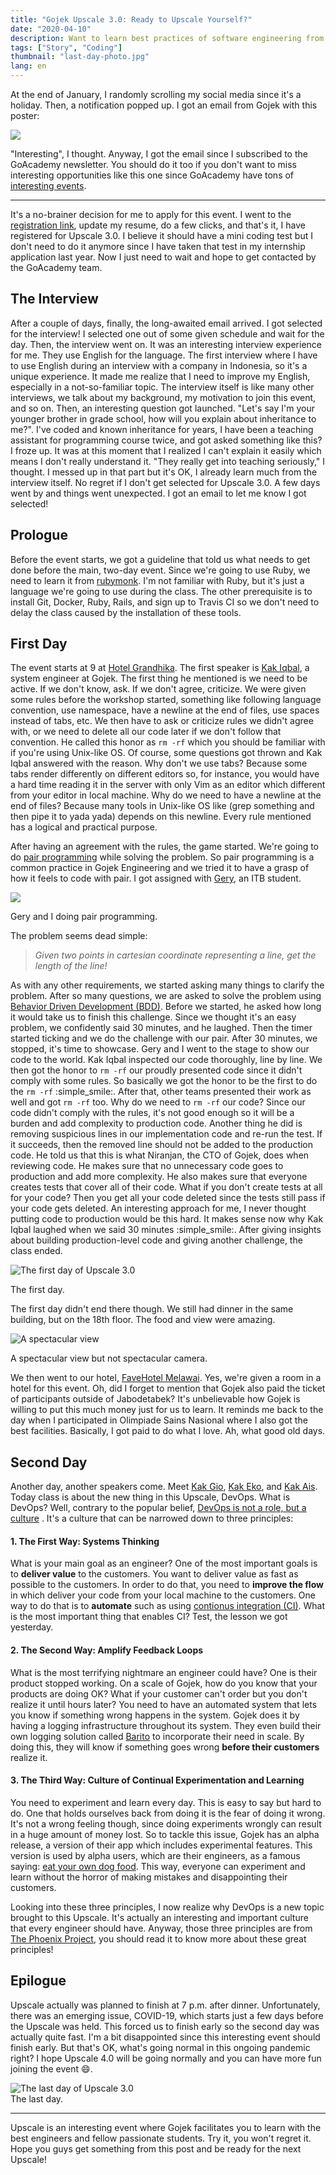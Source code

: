 ```yaml
---
title: "Gojek Upscale 3.0: Ready to Upscale Yourself?"
date: "2020-04-10"
description: Want to learn best practices of software engineering from experts in the industry? Gojek Upscale is for you. Find out what will you get by joining this great event.
tags: ["Story", "Coding"]
thumbnail: "last-day-photo.jpg"
lang: en
---
```


At the end of January, I randomly scrolling my social media since it's a holiday. Then, a notification popped up. I got an email from Gojek with this poster:

<div class="img-500">
  <img src="poster.png" />
</div>

"Interesting", I thought. Anyway, I got the email since I subscribed to the GoAcademy newsletter. You should do it too if you don't want to miss interesting opportunities like this one since GoAcademy have tons of [interesting events](https://www.gojek.com/go-academy/).

<hr class="section-divider" />

It's a no-brainer decision for me to apply for this event. I went to the [registration link](https://www.kalibrr.com/c/go-jek-indonesia/jobs/148763/upscale-3-0-calling-for-tech-student), update my resume, do a few clicks, and that's it, I have registered for Upscale 3.0. I believe it should have a mini coding test but I don't need to do it anymore since I have taken that test in my internship application last year. Now I just need to wait and hope to get contacted by the GoAcademy team.

## The Interview

After a couple of days, finally, the long-awaited email arrived. I got selected for the interview! I selected one out of some given schedule and wait for the day. Then, the interview went on. It was an interesting interview experience for me. They use English for the language. The first interview where I have to use English during an interview with a company in Indonesia, so it's a unique experience. It made me realize that I need to improve my English, especially in a not-so-familiar topic. The interview itself is like many other interviews, we talk about my background, my motivation to join this event, and so on. Then, an interesting question got launched. "Let's say I'm your younger brother in grade school, how will you explain about inheritance to me?". I've coded and known inheritance for years, I have been a teaching assistant for programming course twice, and got asked something like this? I froze up. It was at this moment that I realized I can't explain it easily which means I don't really understand it. "They really get into teaching seriously," I thought. I messed up in that part but it's OK, I already learn much from the interview itself. No regret if I don't get selected for Upscale 3.0. A few days went by and things went unexpected. I got an email to let me know I got selected!

## Prologue

Before the event starts, we got a guideline that told us what needs to get done before the main, two-day event. Since we're going to use Ruby, we need to learn it from [rubymonk](https://rubymonk.com/). I'm not familiar with Ruby, but it's just a language we're going to use during the class. The other prerequisite is to install Git, Docker, Ruby, Rails, and sign up to Travis CI so we don't need to delay the class caused by the installation of these tools.

## First Day

The event starts at 9 at [Hotel Grandhika](https://grandhika-hotel.com/). The first speaker is [Kak Iqbal](https://www.linkedin.com/in/iqbal-farabi-02756923/), a system engineer at Gojek. The first thing he mentioned is we need to be active. If we don't know, ask. If we don't agree, criticize. We were given some rules before the workshop started, something like following language convention, use namespace, have a newline at the end of files, use spaces instead of tabs, etc. We then have to ask or criticize rules we didn't agree with, or we need to delete all our code later if we don't follow that convention. He called this honor as `rm -rf` which you should be familiar with if you're using Unix-like OS. Of course, some questions got thrown and Kak Iqbal answered with the reason. Why don't we use tabs? Because some tabs render differently on different editors so, for instance, you would have a hard time reading it in the server with only Vim as an editor which different from your editor in local machine. Why do we need to have a newline at the end of files? Because many tools in Unix-like OS like (grep something and then pipe it to yada yada) depends on this newline. Every rule mentioned has a logical and practical purpose.

After having an agreement with the rules, the game started. We're going to do [pair programming](https://en.wikipedia.org/wiki/Pair_programming) while solving the problem. So pair programming is a common practice in Gojek Engineering and we tried it to have a grasp of how it feels to code with pair. I got assigned with [Gery](https://www.linkedin.com/in/gery-w-47bb86102/), an ITB student.

![](gery-and-I.jpg)

<figcaption class="img-caption">Gery and I doing pair programming.</figcaption>

The problem seems dead simple:

<blockquote>
<i>Given two points in cartesian coordinate representing a line, get the length of the line!</i>
</blockquote>

As with any other requirements, we started asking many things to clarify the problem. After so many questions, we are asked to solve the problem using [Behavior Driven Development (BDD)](https://en.wikipedia.org/wiki/Behavior-driven_development). Before we started, he asked how long it would take us to finish this challenge. Since we thought it's an easy problem, we confidently said 30 minutes, and he laughed. Then the timer started ticking and we do the challenge with our pair. After 30 minutes, we stopped, it's time to showcase. Gery and I went to the stage to show our code to the world. Kak Iqbal inspected our code thoroughly, line by line. We then got the honor to `rm -rf` our proudly presented code since it didn't comply with some rules. So basically we got the honor to be the first to do the `rm -rf` :simple_smile:. After that, other teams presented their work as well and got `rm -rf` too. Why do we need to `rm -rf` our code? Since our code didn't comply with the rules, it's not good enough so it will be a burden and add complexity to production code. Another thing he did is removing suspicious lines in our implementation code and re-run the test. If it succeeds, then the removed line should not be added to the production code. He told us that this is what Niranjan, the CTO of Gojek, does when reviewing code. He makes sure that no unnecessary code goes to production and add more complexity. He also makes sure that everyone creates tests that cover all of their code. What if you don't create tests at all for your code? Then you get all your code deleted since the tests still pass if your code gets deleted. An interesting approach for me, I never thought putting code to production would be this hard. It makes sense now why Kak Iqbal laughed when we said 30 minutes :simple_smile:. After giving insights about building production-level code and giving another challenge, the class ended.

![The first day of Upscale 3.0](first-day-photo.jpg)

<figcaption class="img-caption">The first day.</figcaption>

The first day didn't end there though. We still had dinner in the same building, but on the 18th floor. The food and view were amazing.

![A spectacular view](dinner-view.jpg)

<figcaption class="img-caption">A spectacular view but not spectacular camera.</figcaption>

We then went to our hotel, [FaveHotel Melawai](https://www.favehotels.com/en/hotel/view/25/favehotel-melawai). Yes, we're given a room in a hotel for this event. Oh, did I forget to mention that Gojek also paid the ticket of participants outside of Jabodetabek? It's unbelievable how Gojek is willing to put this much money just for us to learn. It reminds me back to the day when I participated in Olimpiade Sains Nasional where I also got the best facilities. Basically, I got paid to do what I love. Ah, what good old days.

## Second Day

Another day, another speakers come. Meet [Kak Gio](https://www.mightygio.com), [Kak Eko](https://medium.com/@ecojuntak), and [Kak Ais](https://github.com/madebyais). Today class is about the new thing in this Upscale, DevOps. What is DevOps? Well, contrary to the popular belief, [DevOps is not a role, but a culture](https://medium.com/@neonrocket/devops-is-a-culture-not-a-role-be1bed149b0)
. It's a culture that can be narrowed down to three principles:

#### 1. The First Way: Systems Thinking

What is your main goal as an engineer? One of the most important goals is to **deliver value** to the customers. You want to deliver value as fast as possible to the customers. In order to do that, you need to **improve the flow** in which deliver your code from your local machine to the customers. One way to do that is to **automate** such as using [contionus integration (CI)](https://en.wikipedia.org/wiki/Continuous_integration). What is the most important thing that enables CI? Test, the lesson we got yesterday.

#### 2. The Second Way: Amplify Feedback Loops

What is the most terrifying nightmare an engineer could have? One is their product stopped working. On a scale of Gojek, how do you know that your products are doing OK? What if your customer can't order but you don't realize it until hours later? You need to have an automated system that lets you know if something wrong happens in the system. Gojek does it by having a logging infrastructure throughout its system. They even build their own logging solution called [Barito](https://blog.gojekengineering.com/how-we-built-barito-to-enhance-logging-19f80b89496f) to incorporate their need in scale. By doing this, they will know if something goes wrong **before their customers** realize it.

#### 3. The Third Way: Culture of Continual Experimentation and Learning

You need to experiment and learn every day. This is easy to say but hard to do. One that holds ourselves back from doing it is the fear of doing it wrong. It's not a wrong feeling though, since doing experiments wrongly can result in a huge amount of money lost. So to tackle this issue, Gojek has an alpha release, a version of their app which includes experimental features. This version is used by alpha users, which are their engineers, as a famous saying: [eat your own dog food](https://en.wikipedia.org/wiki/Eating_your_own_dog_food). This way, everyone can experiment and learn without the horror of making mistakes and disappointing their customers.

Looking into these three principles, I now realize why DevOps is a new topic brought to this Upscale. It's actually an interesting and important culture that every engineer should have. Anyway, those three principles are from [The Phoenix Project](https://www.goodreads.com/book/show/17255186-the-phoenix-project), you should read it to know more about these great principles!

## Epilogue

Upscale actually was planned to finish at 7 p.m. after dinner. Unfortunately, there was an emerging issue, COVID-19, which starts just a few days before the Upscale was held. This forced us to finish early so the second day was actually quite fast. I'm a bit disappointed since this interesting event should finish early. But that's OK, what's going normal in this ongoing pandemic right? I hope Upscale 4.0 will be going normally and you can have more fun joining the event :smile:.

<img src="last-day-photo.jpg" alt="The last day of Upscale 3.0" />
<figcaption class="img-caption">The last day.</figcaption>

<hr class="section-divider" />

Upscale is an interesting event where Gojek facilitates you to learn with the best engineers and fellow passionate students. Try it, you won't regret it. Hope you guys get something from this post and be ready for the next Upscale!
